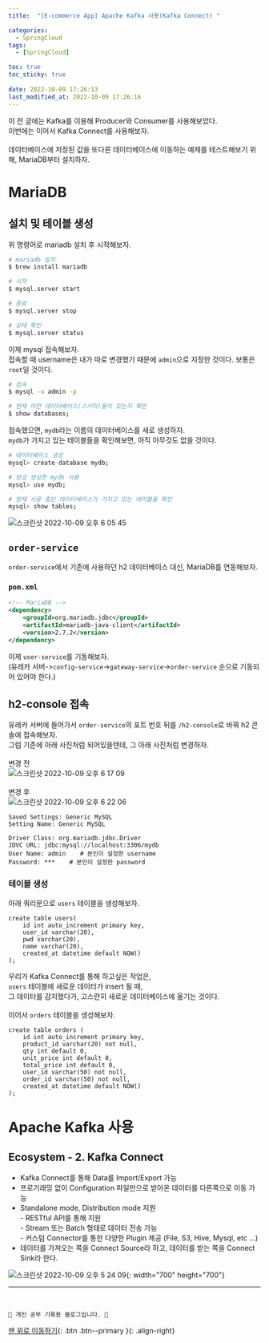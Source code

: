 ```yaml
---
title:  "[E-commerce App] Apache Kafka 사용(Kafka Connect) "

categories:
  - SpringCloud
tags:
  - [SpringCloud]

toc: true
toc_sticky: true
 
date: 2022-10-09 17:26:13
last_modified_at: 2022-10-09 17:26:16
---
```


이 전 글에는 Kafka를 이용해 Producer와 Consumer를 사용해보았다.<br>
이번에는 이어서 Kafka Connect를 사용해보자.<br><br>
데이터베이스에 저장된 값을 또다른 데이터베이스에 이동하는 예제를 테스트해보기 위해, MariaDB부터 설치하자.

# MariaDB 
## 설치 및 테이블 생성
위 명령어로 mariadb 설치 후 시작해보자.
```bash
# mariadb 설치
$ brew install mariadb

# 시작
$ mysql.server start

# 종료
$ mysql.server stop

# 상태 확인
$ mysql.server status
```
이제 mysql 접속해보자.<br>
접속할 때 username은 내가 따로 변경했기 때문에 `admin`으로 지정한 것이다. 보통은 `root`일 것이다.
```bash
# 접속
$ mysql -u admin -p

# 현재 어떤 데이터베이스(스키마)들이 있는지 확인
$ show databases;
```
접속했으면, `mydb`라는 이름의 데이터베이스를 새로 생성하자.<br>
`mydb`가 가지고 있는 테이블들을 확인해보면, 아직 아무것도 없을 것이다.
```bash
# 데이터베이스 생성
mysql> create database mydb;

# 방금 생성한 mydb 사용
mysql> use mydb;

# 현재 사용 중인 데이터베이스가 가지고 있는 테이블들 확인
mysql> show tables;
```
![스크린샷 2022-10-09 오후 6 05 45](https://user-images.githubusercontent.com/59405576/194748017-11968149-52a3-4807-85b5-2a7cc5f0843f.png)

## `order-service`
`order-service`에서 기존에 사용하던 h2 데이터베이스 대신, MariaDB를 연동해보자.

### `pom.xml`
```xml
<!-- MariaDB -->
<dependency>
    <groupId>org.mariadb.jdbc</groupId>
    <artifactId>mariadb-java-client</artifactId>
    <version>2.7.2</version>
</dependency>
```

이제 `user-service`를 기동해보자. <br>
(유레카 서버->`config-service`->`gateway-service`->`order-service` 순으로 기동되어 있어야 한다.)

## h2-console 접속
유레카 서버에 들어가서 `order-service`의 포트 번호 뒤를 `/h2-console`로 바꿔 h2 콘솔에 접속해보자.<br>
그럼 기존에 아래 사진처럼 되어있을텐데, 그 아래 사진처럼 변경하자.<br><br>
변경 전<br>
![스크린샷 2022-10-09 오후 6 17 09](https://user-images.githubusercontent.com/59405576/194748550-facbddad-40d0-4efb-9e45-5e2d8a18241d.png)<br><br>
변경 후<br>
![스크린샷 2022-10-09 오후 6 22 06](https://user-images.githubusercontent.com/59405576/194748767-5812aa4b-d27f-46bf-b74b-0938a59258a9.png)
```
Saved Settings: Generic MySQL
Setting Name: Generic MySQL

Driver Class: org.mariadb.jdbc.Driver
JDVC URL: jdbc:mysql://localhost:3306/mydb
User Name: admin    # 본인이 설정한 username
Password: ***    # 본인이 설정한 password
```

### 테이블 생성
아래 쿼리문으로 `users` 테이블을 생성해보자.
```
create table users(
    id int auto_increment primary key,
    user_id varchar(20),
    pwd varchar(20),
    name varchar(20),
    created_at datetime default NOW()
);
```
우리가 Kafka Connect를 통해 하고싶은 작업은,<br>
`users` 테이블에 새로운 데이터가 insert 될 때,<br>
그 데이터를 감지했다가, 고스란히 새로운 데이터베이스에 옮기는 것이다.<br><br>
이어서 `orders` 테이블을 생성해보자.
```
create table orders (
    id int auto_increment primary key,
    product_id varchar(20) not null,
    qty int default 0,
    unit_price int default 0,
    total_price int default 0,
    user_id varchar(50) not null,
    order_id varchar(50) not null,
    created_at datetime default NOW()
);
```



# Apache Kafka 사용
## Ecosystem - 2. Kafka Connect
- Kafka Connect를 통해 Data를 Import/Export 가능
- 프로기래밍 없이 Configuration 파일만으로 받아온 데이터를 다른쪽으로 이동 가능
- Standalone mode, Distribution mode 지원<br>- RESTful API를 통해 지원<br>- Stream 또는 Batch 형태로 데이터 전송 가능<br>- 커스텀 Connector를 통한 다양한 Plugin 제공 (File, S3, Hive, Mysql, etc ...)
- 데이터를 가져오는 쪽을 Connect Source라 하고, 데이터를 받는 쪽을 Connect Sink라 한다.

![스크린샷 2022-10-09 오후 5 24 09](https://user-images.githubusercontent.com/59405576/194746060-af7bd461-a1e0-4d15-a4ec-668d55a930de.png){: width="700" height="700"}















***
<br>


    💛 개인 공부 기록용 블로그입니다. 👻

[맨 위로 이동하기](#){: .btn .btn--primary }{: .align-right}